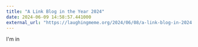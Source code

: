 ```yaml
---
title: "A Link Blog in the Year 2024"
date: 2024-06-09 14:58:57.441000
external_url: "https://laughingmeme.org/2024/06/08/a-link-blog-in-2024.html"
---
```


I'm in